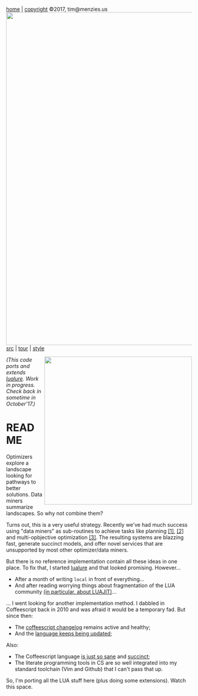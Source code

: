 [home](http://tiny.cc/koff) |
[copyright](https://github.com/koffee/script/blob/master/LICENSE.md) &copy;2017, tim&commat;menzies.us<br>
[<img width=900 src=https://raw.githubusercontent.com/koffee/script/master/img/head.jpg>](http://tiny.cc/koff)<br>
[src](https://github.com/koffee/script/tree/master/lib) |
[tour](https://github.com/koffee/script/blob/master/docs/TOUR.md) |
[style](https://github.com/koffee/script/blob/master/docs/STYLE.md) 

<img src="http://www.backcountryengineering.com/wp-content/uploads/2016/11/workinprogress1.jpg" align=right width=400>


<em>(This code ports and extends
[lualure](https://lualure.github.io/info/). Work in progress. Check back in sometime in October'17.)</em>

# README 

Optimizers explore a landscape looking for pathways to better solutions.
Data miners summarize landscapes. So why not combine them?

Turns out, this is a very useful strategy.
Recently we've had much success using "data miners" as sub-routines to achieve tasks like planning
[[1]](https://arxiv.org/pdf/1609.03614.pdf), [[2]](https://arxiv.org/pdf/1708.05442.pdf) and
multi-opbjective optimization [[3]](https://arxiv.org/pdf/1705.05018.pdf). The resulting
systems are blazzing fast, generate succinct models, and offer novel services that are unsupported by most other optimizer/data miners.

But there is no reference implementation contain all these ideas  in one place. 
To fix that, I started [lualure](https://lualure.github.io/info/)
and that looked promising. However...

- After a month of writing `local` in front of everything... 
- And after reading worrying things about fragmentation of the LUA community [(in particular, about LUAJIT)](https://realmensch.org/2016/05/28/goodbye-lua/)...

... I went looking for another implementation method. I 
dabbled in Coffeescript back in 2010 and was afraid it would be a temporary
fad.
But since then:

- The [coffeescript changelog](http://coffeescript.org/v2/#changelog)  remains active and healthy;
- And the [language  keeps being updated](http://coffeescript.org/v2/#coffeescript-2);

Also:

- The Coffeescript language [is just so sane](http://coffeescript.org/) and [succinct](lib/rand.coffee.md);
- The literate programming tools in CS are so well integrated into my standard toolchain (Vim and Github) that I
  can't pass that up.

So, I'm porting all the LUA stuff here (plus doing some extensions).
Watch this space. 
